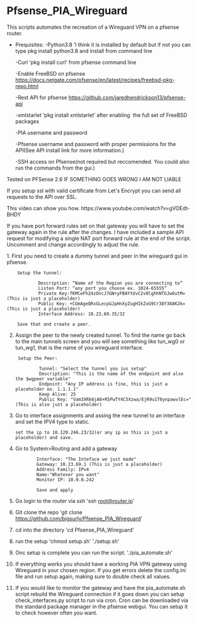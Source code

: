 # Pfsense_PIA_Wireguard
This scripts automates the recreation of a Wireguard VPN on a pfsense router.

-	Prequisites:
		-Python3.8 'I think it is installed by default but if not you can type pkg install python3.8 and install from command line </p>
		-Curl ‘pkg install curl’ from pfsense command line </p>
		-Enable FreeBSD on pfsense https://docs.netgate.com/pfsense/en/latest/recipes/freebsd-pkg-repo.html </p>
		-Rest API for pfsense https://github.com/jaredhendrickson13/pfsense-api </p>
		-xmlstarlet ‘pkg install xmlstarlet’ after enabling  the full set of FreeBSD packages </p>
		-PIA username and password </p>
		-Pfsense username and password with proper permissions for the API(See API install link for more information.)</p> 
		-SSH access on Pfsense(not required but reccomended.  You could also run the commands from the gui.)</p>

Tested on PFSense 2.6 IF SOMETHING GOES WRONG I AM NOT LIABLE
</p>
If you setup ssl with valid certificate from Let's Encrypt you can send all requests to the API over SSL. 
</p>
This video can show you how.   https://www.youtube.com/watch?v=gVOEdt-BHDY
</p>
If you have port forward rules set on that gateway you will have to set the gateway again in the rule after the changes.  I have included a sample API request for modifying a single NAT port forward rule at the end of the script.  Uncomment and change accordingly to adjust the rule.
</p>
</p>
1.	First you need to create a dummy tunnel and peer in the wireguard gui in pfsense.  

		Setup the tunnel:

				Description: “Name of the Region you are connecting to”
				Listen Port: “any port you choose ex. 1024-65555”
				Private Key:fKMCeFhZ4zOncJ7GN+yFBAYtUvC2v0lghhNTGJwOutM=(This is just a placeholder)
				Public Key: +CGmAgeQRxGLecpGJpHnXyZugHIkZxG9Cr38Y38AK2k=(This is just a placeholder)
				Interface Address: 10.23.69.35/32
 
		Save that and create a peer.

2. Assign the peer to the newly created tunnel.  To find the name go back to the main tunnels screen and you will see something like tun_wg0 or tun_wg1, that is the name of you wireguard interface.

		Setup the Peer:

				Tunnel: "Select the tunnel you jus setup"
				Description: "This is the name of the endpoint and also the $wgpeer variable"
				Endpoint: "Any IP address is fine, this is just a placeholder ex. 1.1.1.1"
				Keep Alive: 25
				Public Key: "Vam3XRk6jA6+R5PwTY4C5Xzwa/EjR9u1T0ynpawvlEc=" (This is also just a placeholder)


3.	Go to interface assignments and assing the new tunnel to an interface and set the IPV4 type to static.

		set the ip to 10.129.246.23/32(or any ip as this is just a placeholder) and save.

4.	Go to System>Routing and add a gateway

				Interface: "The Inteface we just made"
				Gateway: 10.23.69.1 (This is just a placeholder)
				Address Family: IPv4
				Name:"Whatever you want"
				Monitor IP: 10.0.0.242

				Save and apply

5.  Go login to the router via ssh 'ssh root@router.ip'

6. Git clone the repo 'git clone https://github.com/bigsurly/Pfsense_PIA_Wireguard'

7.	cd into the directory 'cd Pfsense_PIA_Wireguard'

8. run the setup 
		'chmod setup.sh'
		'./setup.sh'

9. Onc setup is complete you can run the script.
		'./pia_automate.sh'

7.  If everything works you should have a working PIA VPN gateway using Wireguard in your chosen region.  If you get errors delete the config.ini file and run setup again, making sure to double check all values.

8.	If you would like to monitor the gateway and have the pia_automate.sh script rebuild the Wireguard connection if it goes down you can setup check_interfaces.py script to run via cron.  Cron can be downloaded via the standard package manager in the pfsense webgui.  You can setup it to check however often you want.








	